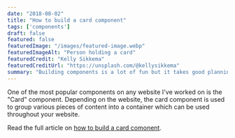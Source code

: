 ```yaml
---
date: "2018-08-02"
title: "How to build a card component"
tags: ['components']
draft: false
featured: false
featuredImage: "/images/featured-image.webp"
featuredImageAlt: "Person holding a card"
featuredCredit: "Kelly Sikkema"
featuredCreditUrl: "https://unsplash.com/@kellysikkema"
summary: "Building components is a lot of fun but it takes good planning and attention to detail to build components which are flexible and reusable."
---
```


One of the most popular components on any website I've worked on is the "Card" component.  Depending on the website, the card component is used to group various pieces of content into a container which can be used throughout your website.

Read the full article on [how to build a card comonent](https://www.mediacurrent.com/blog/how-build-card-component/).
